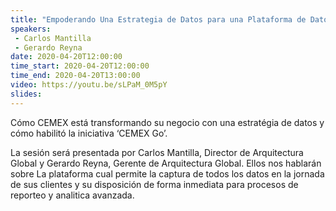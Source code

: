 ```yaml
---
title: "Empoderando Una Estrategia de Datos para una Plataforma de Datos en CEMEX"
speakers:
 - Carlos Mantilla
 - Gerardo Reyna
date: 2020-04-20T12:00:00
time_start: 2020-04-20T12:00:00
time_end: 2020-04-20T13:00:00
video: https://youtu.be/sLPaM_0M5pY
slides: 
---
```


<p>Cómo CEMEX está transformando su negocio con una estratégia de datos y cómo habilitó la iniciativa ‘CEMEX Go’.</p>

<p>La sesión será presentada por Carlos Mantilla, Director de Arquitectura Global y Gerardo Reyna, Gerente de Arquitectura Global. Ellos nos hablarán sobre La plataforma cual permite la captura de todos los datos en la jornada de sus clientes y su disposición de forma inmediata para procesos de reporteo y analitica avanzada.</p>